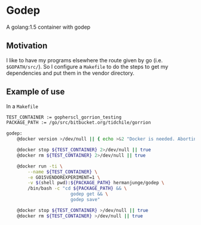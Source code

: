 # Godep

A golang:1.5 container with godep

## Motivation

I like to have my programs elsewhere the route given by go (i.e. `$GOPATH/src/`). So I configure a `Makefile` to do the steps to get my dependencies and put them in the vendor directory.

## Example of use

In a `Makefile`

````bash
TEST_CONTAINER := gopherscl_gorrion_testing
PACKAGE_PATH := /go/src/bitbucket.org/tidchile/gorrion

godep:
	@docker version >/dev/null || { echo >&2 "Docker is needed. Aborting."; exit 1; }

	@docker stop ${TEST_CONTAINER} 2>/dev/null || true
	@docker rm ${TEST_CONTAINER} 2>/dev/null || true

	@docker run -ti \
		--name ${TEST_CONTAINER} \
		-e GO15VENDOREXPERIMENT=1 \
		-v $(shell pwd):${PACKAGE_PATH} hermanjunge/godep \
		/bin/bash -c "cd ${PACKAGE_PATH} && \
						godep get && \
						godep save"

	@docker stop ${TEST_CONTAINER} >/dev/null || true
	@docker rm ${TEST_CONTAINER} >/dev/null || true
````
